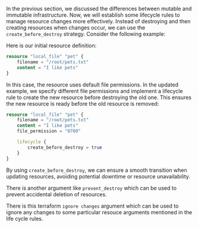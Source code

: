 In the previous section, we discussed the differences between mutable and immutable infrastructure. Now, we will establish some lifecycle rules to manage resource changes more effectively. Instead of destroying and then creating resources when changes occur, we can use the `create_before_destroy` strategy. Consider the following example:

Here is our initial resource definition:
```tf
resource "local_file" "pet" {
    filename = "/root/pets.txt"
    content = "I like pets"
}
```

In this case, the resource uses default file permissions. In the updated example, we specify different file permissions and implement a lifecycle rule to create the new resource before destroying the old one. This ensures the new resource is ready before the old resource is removed:

```tf
resource "local_file" "pet" {
    filename = "/root/pets.txt"
    content = "I like pets"
    file_permission = "0700"

    lifecycle {
        create_before_destroy = true
    }
}
```

By using `create_before_destroy`, we can ensure a smooth transition when updating resources, avoiding potential downtime or resource unavailability.


There is another argument like `prevent_destroy` which can be used to prevent accidental deletion of resources.


There is this terraform `ignore changes` argument which can be used to ignore any changes to some particular resouce arguments mentioned in the life cycle rules.